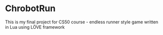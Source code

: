 # ChrobotRun
This is my final project for CS50 course - endless runner style game written in Lua using LÖVE framework
